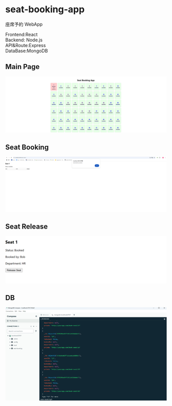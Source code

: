 # seat-booking-app

座席予約 WebApp

Frontend:React  
Backend: Node.js  
API&Route:Express  
DataBase:MongoDB

## Main Page

![MainPage](/photo/listpage.png)

## Seat Booking

![SeatBook](/photo/seatbook.png)

## Seat Release

![SeatRelease](/photo/release.png)

## DB

![DB](/photo/db.png)
